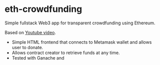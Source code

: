# eth-crowdfunding
Simple fullstack Web3 app for transparent crowdfunding using Ethereum.   

Based on [Youtube video](https://www.youtube.com/watch?v=gyMwXuJrbJQ).

- Simple HTML frontend that connects to Metamask wallet and allows user to donate.
- Allows contract creator to retrieve funds at any time.
- Tested with Ganache and 

